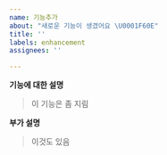 ```yaml
---
name: 기능추가
about: "새로운 기능이 생겼어요 \U0001F60E"
title: ''
labels: enhancement
assignees: ''

---
```


**기능에 대한 설명**
> 이 기능은 좀 지림

**부가 설명**
> 이것도 있음
